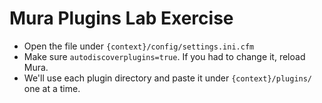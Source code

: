 # Mura Plugins Lab Exercise

* Open the file under `{context}/config/settings.ini.cfm`
* Make sure `autodiscoverplugins=true`. If you had to change it, reload Mura.
* We'll use each plugin directory and paste it under `{context}/plugins/` one at a time.
